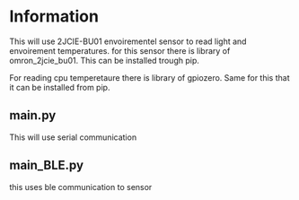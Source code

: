 # Information
This will use 2JCIE-BU01 envoirementel sensor to read light and envoirement temperatures.
for this sensor there is library of omron_2jcie_bu01. This can be installed trough pip. 

For reading cpu temperetaure there is library of gpiozero. Same for this that it can be installed from pip.

## main.py
This will use serial communication

## main_BLE.py 
this uses ble communication to sensor

